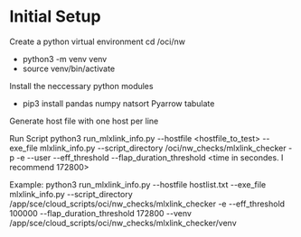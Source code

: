 # Initial Setup
Create a python virtual environment
cd <path to cloud_scripts>/oci/nw
- python3 -m venv venv
- source venv/bin/activate

Install the neccessary python modules
- pip3 install pandas numpy natsort Pyarrow tabulate

Generate host file with one host per line

Run Script
python3 run_mlxlink_info.py --hostfile <hostfile_to_test> --exe_file mlxlink_info.py --script_directory <path to cloud_scripts dir>/oci/nw_checks/mlxlink_checker -p <ssh port> -e --user <user name> --eff_threshold <effective error threshold> --flap_duration_threshold <time in secondes. I recommend 172800>

Example:
python3 run_mlxlink_info.py --hostfile hostlist.txt --exe_file mlxlink_info.py --script_directory /app/sce/cloud_scripts/oci/nw_checks/mlxlink_checker -e --eff_threshold 100000 --flap_duration_threshold 172800 --venv /app/sce/cloud_scripts/oci/nw_checks/mlxlink_checker/venv
